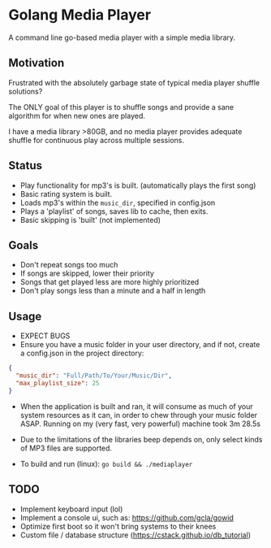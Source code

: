 # Golang Media Player

A command line go-based media player with a simple media library.

## Motivation

Frustrated with the absolutely garbage state of typical media player shuffle solutions?

The ONLY goal of this player is to shuffle songs and provide a sane algorithm for when new ones are played.

I have a media library >80GB, and no media player provides adequate shuffle for continuous play across multiple sessions.

## Status

- Play functionality for mp3's is built. (automatically plays the first song)
- Basic rating system is built. 
- Loads mp3's within the `music_dir`, specified in config.json
- Plays a 'playlist' of songs, saves lib to cache, then exits.
- Basic skipping is 'built' (not implemented)

## Goals

- Don't repeat songs too much
- If songs are skipped, lower their priority
- Songs that get played less are more highly prioritized
- Don't play songs less than a minute and a half in length

## Usage

- EXPECT BUGS 
- Ensure you have a music folder in your user directory, and if not, create a config.json in the project directory:
```json
{
  "music_dir": "Full/Path/To/Your/Music/Dir",
  "max_playlist_size": 25
}
```
- When the application is built and ran, it will consume as much of your system resources as it can, in order to chew through your music folder ASAP.
 Running on my (very fast, very powerful) machine took 3m 28.5s
 
- Due to the limitations of the libraries beep depends on,  only select kinds of MP3 files are supported.

- To build and run (linux): `go build && ./mediaplayer`

## TODO
- Implement keyboard input (lol) 
- Implement a console ui, such as: https://github.com/gcla/gowid
- Optimize first boot so it won't bring systems to their knees
- Custom file / database structure (https://cstack.github.io/db_tutorial)